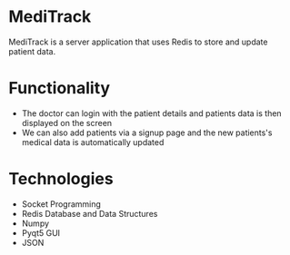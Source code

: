 # MediTrack
MediTrack is a server application that uses Redis to store and update patient data.

# Functionality
- The doctor can login with the patient details and patients data is then displayed on the screen
- We can also add patients via a signup page and the new patients's medical data is automatically updated

# Technologies
- Socket Programming
- Redis Database and Data Structures
- Numpy
- Pyqt5 GUI
- JSON




